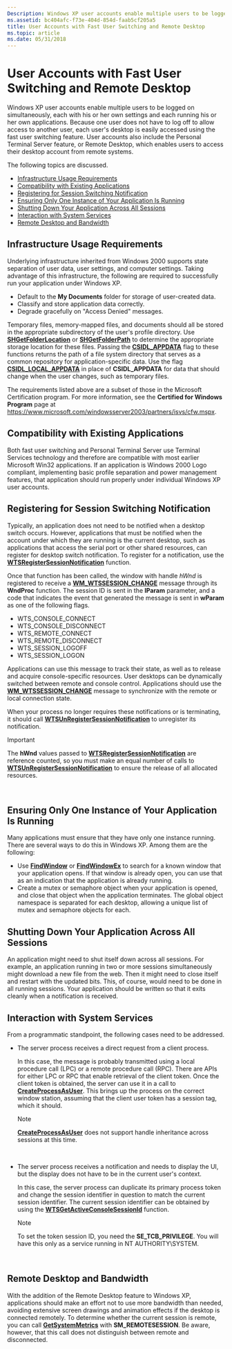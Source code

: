 ```yaml
---
Description: Windows XP user accounts enable multiple users to be logged on simultaneously, each with his or her own settings and each running his or her own applications.
ms.assetid: bc404afc-f73e-404d-854d-faab5cf205a5
title: User Accounts with Fast User Switching and Remote Desktop
ms.topic: article
ms.date: 05/31/2018
---
```


# User Accounts with Fast User Switching and Remote Desktop

Windows XP user accounts enable multiple users to be logged on simultaneously, each with his or her own settings and each running his or her own applications. Because one user does not have to log off to allow access to another user, each user's desktop is easily accessed using the fast user switching feature. User accounts also include the Personal Terminal Server feature, or Remote Desktop, which enables users to access their desktop account from remote systems.

The following topics are discussed.

-   [Infrastructure Usage Requirements](#infrastructure-usage-requirements)
-   [Compatibility with Existing Applications](#compatibility-with-existing-applications)
-   [Registering for Session Switching Notification](#registering-for-session-switching-notification)
-   [Ensuring Only One Instance of Your Application Is Running](#ensuring-only-one-instance-of-your-application-is-running)
-   [Shutting Down Your Application Across All Sessions](#shutting-down-your-application-across-all-sessions)
-   [Interaction with System Services](#interaction-with-system-services)
-   [Remote Desktop and Bandwidth](#remote-desktop-and-bandwidth)

## Infrastructure Usage Requirements

Underlying infrastructure inherited from Windows 2000 supports state separation of user data, user settings, and computer settings. Taking advantage of this infrastructure, the following are required to successfully run your application under Windows XP.

-   Default to the **My Documents** folder for storage of user-created data.
-   Classify and store application data correctly.
-   Degrade gracefully on "Access Denied" messages.

Temporary files, memory-mapped files, and documents should all be stored in the appropriate subdirectory of the user's profile directory. Use [**SHGetFolderLocation**](/windows/desktop/api/shlobj_core/nf-shlobj_core-shgetfolderlocation) or [**SHGetFolderPath**](/windows/desktop/api/shlobj_core/nf-shlobj_core-shgetfolderpatha) to determine the appropriate storage location for these files. Passing the [**CSIDL\_APPDATA**](csidl.md) flag to these functions returns the path of a file system directory that serves as a common repository for application-specific data. Use the flag [**CSIDL\_LOCAL\_APPDATA**](csidl.md) in place of **CSIDL\_APPDATA** for data that should change when the user changes, such as temporary files.

The requirements listed above are a subset of those in the Microsoft Certification program. For more information, see the **Certified for Windows Program** page at https://www.microsoft.com/windowsserver2003/partners/isvs/cfw.mspx.

## Compatibility with Existing Applications

Both fast user switching and Personal Terminal Server use Terminal Services technology and therefore are compatible with most earlier Microsoft Win32 applications. If an application is Windows 2000 Logo compliant, implementing basic profile separation and power management features, that application should run properly under individual Windows XP user accounts.

## Registering for Session Switching Notification

Typically, an application does not need to be notified when a desktop switch occurs. However, applications that must be notified when the account under which they are running is the current desktop, such as applications that access the serial port or other shared resources, can register for desktop switch notification. To register for a notification, use the [**WTSRegisterSessionNotification**](/windows/win32/api/wtsapi32/nf-wtsapi32-wtsregistersessionnotification) function.

Once that function has been called, the window with handle *hWnd* is registered to receive a [**WM\_WTSSESSION\_CHANGE**](../termserv/wm-wtssession-change.md) message through its **WndProc** function. The session ID is sent in the **lParam** parameter, and a code that indicates the event that generated the message is sent in **wParam** as one of the following flags.

-   WTS\_CONSOLE\_CONNECT
-   WTS\_CONSOLE\_DISCONNECT
-   WTS\_REMOTE\_CONNECT
-   WTS\_REMOTE\_DISCONNECT
-   WTS\_SESSION\_LOGOFF
-   WTS\_SESSION\_LOGON

Applications can use this message to track their state, as well as to release and acquire console-specific resources. User desktops can be dynamically switched between remote and console control. Applications should use the [**WM\_WTSSESSION\_CHANGE**](../termserv/wm-wtssession-change.md) message to synchronize with the remote or local connection state.

When your process no longer requires these notifications or is terminating, it should call [**WTSUnRegisterSessionNotification**](/windows/win32/api/wtsapi32/nf-wtsapi32-wtsunregistersessionnotification) to unregister its notification.

> [!IMPORTANT]
> The **hWnd** values passed to [**WTSRegisterSessionNotification**](/windows/win32/api/wtsapi32/nf-wtsapi32-wtsregistersessionnotification) are reference counted, so you must make an equal number of calls to [**WTSUnRegisterSessionNotification**](/windows/win32/api/wtsapi32/nf-wtsapi32-wtsunregistersessionnotification) to ensure the release of all allocated resources.

 

## Ensuring Only One Instance of Your Application Is Running

Many applications must ensure that they have only one instance running. There are several ways to do this in Windows XP. Among them are the following:

-   Use [**FindWindow**](/windows/win32/api/winuser/nf-winuser-findwindowa) or [**FindWindowEx**](/windows/win32/api/winuser/nf-winuser-findwindowexa) to search for a known window that your application opens. If that window is already open, you can use that as an indication that the application is already running.
-   Create a mutex or semaphore object when your application is opened, and close that object when the application terminates. The global object namespace is separated for each desktop, allowing a unique list of mutex and semaphore objects for each.

## Shutting Down Your Application Across All Sessions

An application might need to shut itself down across all sessions. For example, an application running in two or more sessions simultaneously might download a new file from the web. Then it might need to close itself and restart with the updated bits. This, of course, would need to be done in all running sessions. Your application should be written so that it exits cleanly when a notification is received.

## Interaction with System Services

From a programmatic standpoint, the following cases need to be addressed.

-   The server process receives a direct request from a client process.

    In this case, the message is probably transmitted using a local procedure call (LPC) or a remote procedure call (RPC). There are APIs for either LPC or RPC that enable retrieval of the client token. Once the client token is obtained, the server can use it in a call to [**CreateProcessAsUser**](/windows/win32/api/processthreadsapi/nf-processthreadsapi-createprocessasusera). This brings up the process on the correct window station, assuming that the client user token has a session tag, which it should.

    > [!Note]  
    > [**CreateProcessAsUser**](/windows/win32/api/processthreadsapi/nf-processthreadsapi-createprocessasusera) does not support handle inheritance across sessions at this time.

     

-   The server process receives a notification and needs to display the UI, but the display does not have to be in the current user's context.

    In this case, the server process can duplicate its primary process token and change the session identifier in question to match the current session identifier. The current session identifier can be obtained by using the [**WTSGetActiveConsoleSessionId**](/windows/win32/api/winbase/nf-winbase-wtsgetactiveconsolesessionid) function.

    > [!Note]  
    > To set the token session ID, you need the **SE\_TCB\_PRIVILEGE**. You will have this only as a service running in NT AUTHORITY\\SYSTEM.

     

## Remote Desktop and Bandwidth

With the addition of the Remote Desktop feature to Windows XP, applications should make an effort not to use more bandwidth than needed, avoiding extensive screen drawings and animation effects if the desktop is connected remotely. To determine whether the current session is remote, you can call [**GetSystemMetrics**](/windows/win32/api/winuser/nf-winuser-getsystemmetrics) with **SM\_REMOTESESSION**. Be aware, however, that this call does not distinguish between remote and disconnected.

 

 
